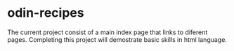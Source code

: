 # odin-recipes
The current project consist of a main index page that links to diferent pages. Completing this project will demostrate basic skills in html language.